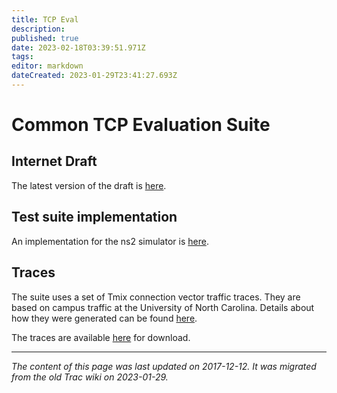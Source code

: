```yaml
---
title: TCP Eval
description: 
published: true
date: 2023-02-18T03:39:51.971Z
tags: 
editor: markdown
dateCreated: 2023-01-29T23:41:27.693Z
---
```


# Common TCP Evaluation Suite 
## Internet Draft
The latest version of the draft is [here](http://tools.ietf.org/html/draft-irtf-iccrg-tcpeval).

## Test suite implementation
An implementation for the ns2 simulator is [here](https://bitbucket.org/hayesd/tcp-evaluation-suite-public).

## Traces
The suite uses a set of Tmix connection vector traffic traces. They are based on campus traffic at the University of North Carolina. Details about how they were generated can be found [here](http://web.archive.org/web/20100711061914/http://wil-ns.cs.caltech.edu/~benchmark/traffic/).

The traces are available [here](http://heim.ifi.uio.no/michawe/research/tools/combined_traces.tbz) for download.
&nbsp;
&nbsp;
&nbsp;

---

*The content of this page was last updated on 2017-12-12. It was migrated from the old Trac wiki on 2023-01-29.*